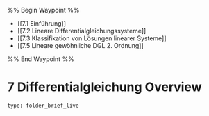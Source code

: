 %% Begin Waypoint %%
- [[7.1 Einführung]]
- [[7.2 Lineare Differentialgleichungssysteme]]
- [[7.3 Klassifikation von Lösungen linearer Systeme]]
- [[7.5 Lineare gewöhnliche DGL 2. Ordnung]]

%% End Waypoint %%
# 7 Differentialgleichung Overview
 
```ccard
type: folder_brief_live
```
 
